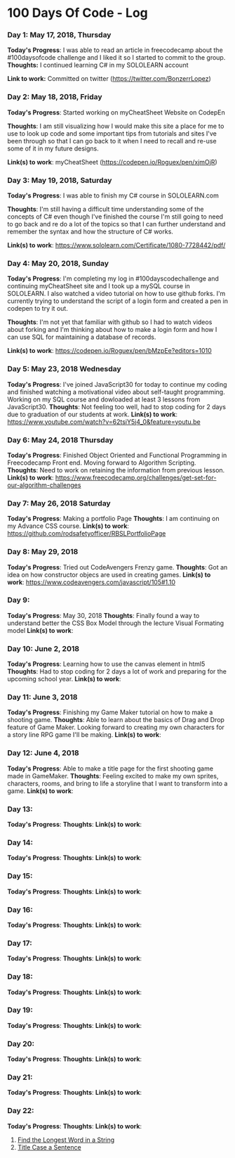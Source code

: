# 100 Days Of Code - Log

### Day 1: May 17, 2018, Thursday

**Today's Progress**: I was able to read an article in freecodecamp about the #100daysofcode challenge and I liked it so I started to commit to the group.
**Thoughts:** I continued learning C# in my SOLOLEARN account

**Link to work:** Committed on twitter (https://twitter.com/BonzerrLopez)

### Day 2: May 18, 2018, Friday

**Today's Progress**: Started working on myCheatSheet Website on CodepEn

**Thoughts**: I am still visualizing how I would make this site a place for me to use to look up code and some important tips from tutorials and sites I've been through so that I can go back to it when I need to recall and re-use some of it in my future designs.

**Link(s) to work**: myCheatSheet (https://codepen.io/Roguex/pen/xjmOjR)


### Day 3: May 19, 2018, Saturday

**Today's Progress**: I was able to finish my C# course in SOLOLEARN.com

**Thoughts**: I'm still having a difficult time understanding some of the concepts of C# even though I've finished the course I'm still going to need to go back and re do a lot of the topics so that I can further understand and remember the syntax and how the structure of C# works. 

**Link(s) to work**: https://www.sololearn.com/Certificate/1080-7728442/pdf/

### Day 4: May 20, 2018, Sunday

**Today's Progress**: I'm completing my log in #100dayscodechallenge and continuing myCheatSheet site and I took up a mySQL course in SOLOLEARN. I also watched a video tutorial on how to use github forks. I'm currently trying to understand the script of a login form and created a pen in codepen to try it out. 

**Thoughts**: I'm not yet that familiar with github so I had to watch videos about forking and I'm thinking about how to make a login form and how I can use SQL for maintaining a database of records. 

**Link(s) to work**: https://codepen.io/Roguex/pen/bMzpEe?editors=1010

### Day 5: May 23, 2018 Wednesday 
**Today's Progress**: I've joined JavaScript30 for today to continue my coding and finished watching a motivational video about self-taught programming. Working on my SQL course and dowloaded  at least 3 lessons from JavaScript30.
**Thoughts**: Not feeling too well, had to stop coding for 2 days due to graduation of our students at work. 
**Link(s) to work**: https://www.youtube.com/watch?v=62tsiY5j4_0&feature=youtu.be  

### Day 6: May 24, 2018 Thursday 
**Today's Progress**: Finished Object Oriented and Functional Programming in Freecodecamp Front end. Moving forward to Algorithm Scripting.
**Thoughts**: Need to work on retaining the information from previous lesson. 
**Link(s) to work**: https://www.freecodecamp.org/challenges/get-set-for-our-algorithm-challenges

### Day 7: May 26, 2018 Saturday
**Today's Progress**: Making a portfolio Page
**Thoughts**: I am continuing on my Advance CSS course.
**Link(s) to work**: https://github.com/rodsafetyofficer/RBSLPortfolioPage

### Day 8: May 29, 2018
**Today's Progress**: Tried out CodeAvengers Frenzy game.
**Thoughts**: Got an idea on how constructor objecs are used in creating games.
**Link(s) to work**: https://www.codeavengers.com/javascript/105#1.10

### Day 9: 
**Today's Progress**: May 30, 2018
**Thoughts**: Finally found a way to understand better the CSS Box Model through the lecture Visual Formating model 
**Link(s) to work**:

### Day 10: June 2, 2018
**Today's Progress**: Learning how to use the canvas element in html5
**Thoughts**: Had to stop coding for 2 days a lot of work and preparing for the upcoming school year. 
**Link(s) to work**:

### Day 11: June 3, 2018
**Today's Progress**: Finishing my Game Maker tutorial on how to make a shooting game.
**Thoughts**: Able to learn about the basics of Drag and Drop feature of Game Maker. Looking forward to creating my own characters for a story line RPG game I'll be making. 
**Link(s) to work**:

### Day 12: June 4, 2018
**Today's Progress**: Able to make a title page for the first shooting game made in GameMaker.
**Thoughts**: Feeling excited to make my own sprites, characters, rooms, and bring to life a storyline that I want to transform into a game. 
**Link(s) to work**:

### Day 13: 
**Today's Progress**:
**Thoughts**: 
**Link(s) to work**:

### Day 14: 
**Today's Progress**:
**Thoughts**: 
**Link(s) to work**:

### Day 15: 
**Today's Progress**:
**Thoughts**: 
**Link(s) to work**:

### Day 16: 
**Today's Progress**:
**Thoughts**: 
**Link(s) to work**:

### Day 17: 
**Today's Progress**:
**Thoughts**: 
**Link(s) to work**:

### Day 18: 
**Today's Progress**:
**Thoughts**: 
**Link(s) to work**:

### Day 19: 
**Today's Progress**:
**Thoughts**: 
**Link(s) to work**:

### Day 20: 
**Today's Progress**:
**Thoughts**: 
**Link(s) to work**:

### Day 21: 
**Today's Progress**:
**Thoughts**: 
**Link(s) to work**:

### Day 22: 
**Today's Progress**:
**Thoughts**: 
**Link(s) to work**:



1. [Find the Longest Word in a String](https://www.freecodecamp.com/challenges/find-the-longest-word-in-a-string)
2. [Title Case a Sentence](https://www.freecodecamp.com/challenges/title-case-a-sentence)
